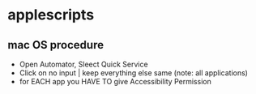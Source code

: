 # applescripts

mac OS procedure
---------------
- Open Automator, Sleect Quick Service
- Click on no input | keep everything else same (note: all applications)
- for EACH app you HAVE TO give Accessibility Permission
